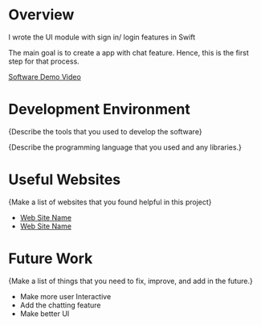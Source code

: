 
# Overview

I wrote the UI module with sign in/ login features in Swift

The main goal is to create a app with chat feature. Hence, this is the first step for that process.



[Software Demo Video](http://youtube.link.goes.here)

# Development Environment

{Describe the tools that you used to develop the software}

{Describe the programming language that you used and any libraries.}

# Useful Websites

{Make a list of websites that you found helpful in this project}

- [Web Site Name](http://url.link.goes.here)
- [Web Site Name](http://url.link.goes.here)

# Future Work

{Make a list of things that you need to fix, improve, and add in the future.}

- Make more user Interactive
- Add the chatting feature
- Make better UI
